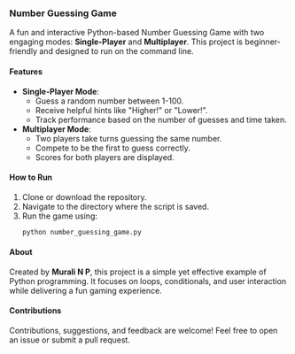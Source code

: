 ### **Number Guessing Game**
A fun and interactive Python-based Number Guessing Game with two engaging modes: **Single-Player** and **Multiplayer**. This project is beginner-friendly and designed to run on the command line.

#### **Features**
- **Single-Player Mode**: 
  - Guess a random number between 1-100.
  - Receive helpful hints like "Higher!" or "Lower!".
  - Track performance based on the number of guesses and time taken.
- **Multiplayer Mode**: 
  - Two players take turns guessing the same number.
  - Compete to be the first to guess correctly.
  - Scores for both players are displayed.

#### **How to Run**
1. Clone or download the repository.
2. Navigate to the directory where the script is saved.
3. Run the game using:
   ```bash
   python number_guessing_game.py
   ```

#### **About**
Created by **Murali N P**, this project is a simple yet effective example of Python programming. It focuses on loops, conditionals, and user interaction while delivering a fun gaming experience.

#### **Contributions**
Contributions, suggestions, and feedback are welcome! Feel free to open an issue or submit a pull request.
